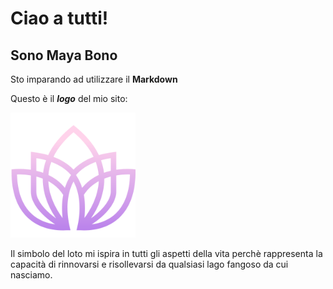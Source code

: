 # Ciao a tutti!
## Sono Maya Bono

Sto imparando ad utilizzare il **Markdown**

Questo è il ***logo*** del mio sito:

<img src="assets/images/lotus_violet.png" width="200">

Il simbolo del loto mi ispira in tutti gli aspetti della vita perchè rappresenta la capacità di rinnovarsi e risollevarsi da qualsiasi lago fangoso da cui nasciamo.
